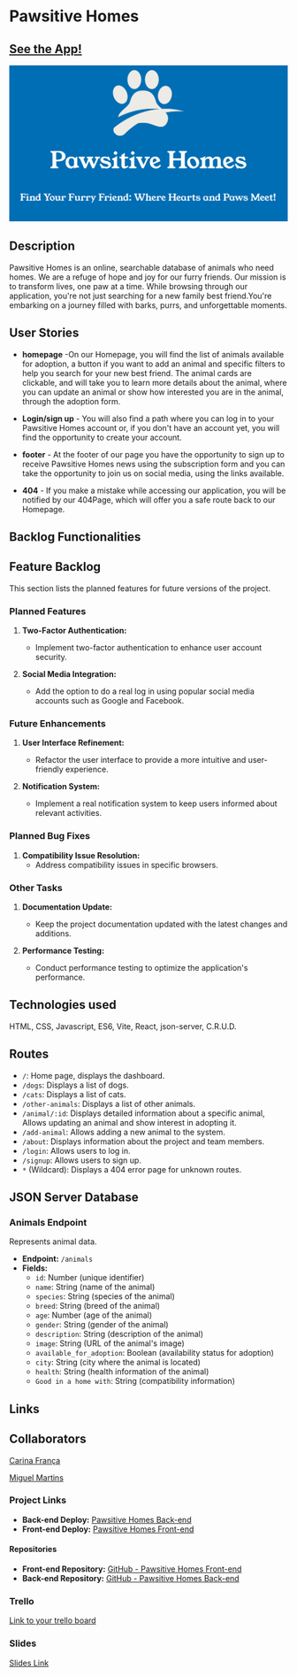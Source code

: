# Pawsitive Homes

## [See the App!](https://main--pawsitivehomes.netlify.app/animal/10)

![App Logo](MainLogo.png)

## Description

Pawsitive Homes is an online, searchable database of animals who need homes. We are a refuge of hope and joy for our furry friends. Our mission is to transform lives, one paw at a time.
While browsing through our application, you're not just searching for a new family best friend.You're embarking on a journey filled with barks, purrs, and unforgettable moments.

## User Stories

-   **homepage** -On our Homepage, you will find the list of animals available for adoption, a button if you want to add an animal and specific filters to help you search for your new best friend. The animal cards are clickable, and will take you to learn more details about the animal, where you can update an animal or show how interested you are in the animal, through the adoption form.

-   **Login/sign up** - You will also find a path where you can log in to your Pawsitive Homes account or, if you don't have an account yet, you will find the opportunity to create your account.

-   **footer** - At the footer of our page you have the opportunity to sign up to receive Pawsitive Homes news using the subscription form and you can take the opportunity to join us on social media, using the links available.

-   **404** - If you make a mistake while accessing our application, you will be notified by our 404Page, which will offer you a safe route back to our Homepage.

## Backlog Functionalities

## Feature Backlog

This section lists the planned features for future versions of the project.

### Planned Features

1. **Two-Factor Authentication:**

    - Implement two-factor authentication to enhance user account security.

2. **Social Media Integration:**
    - Add the option to do a real log in using popular social media accounts such as Google and Facebook.

### Future Enhancements

1. **User Interface Refinement:**

    - Refactor the user interface to provide a more intuitive and user-friendly experience.

2. **Notification System:**
    - Implement a real notification system to keep users informed about relevant activities.

### Planned Bug Fixes

1. **Compatibility Issue Resolution:**
    - Address compatibility issues in specific browsers.

### Other Tasks

1. **Documentation Update:**

    - Keep the project documentation updated with the latest changes and additions.

2. **Performance Testing:**
    - Conduct performance testing to optimize the application's performance.

## Technologies used

HTML, CSS, Javascript, ES6, Vite, React, json-server, C.R.U.D.

## Routes

-   `/`: Home page, displays the dashboard.
-   `/dogs`: Displays a list of dogs.
-   `/cats`: Displays a list of cats.
-   `/other-animals`: Displays a list of other animals.
-   `/animal/:id`: Displays detailed information about a specific animal, Allows updating an animal and show interest in adopting it.
-   `/add-animal`: Allows adding a new animal to the system.
-   `/about`: Displays information about the project and team members.
-   `/login`: Allows users to log in.
-   `/signup`: Allows users to sign up.
-   `*` (Wildcard): Displays a 404 error page for unknown routes.

## JSON Server Database

### Animals Endpoint

Represents animal data.

-   **Endpoint:** `/animals`
-   **Fields:**
    -   `id`: Number (unique identifier)
    -   `name`: String (name of the animal)
    -   `species`: String (species of the animal)
    -   `breed`: String (breed of the animal)
    -   `age`: Number (age of the animal)
    -   `gender`: String (gender of the animal)
    -   `description`: String (description of the animal)
    -   `image`: String (URL of the animal's image)
    -   `available_for_adoption`: Boolean (availability status for adoption)
    -   `city`: String (city where the animal is located)
    -   `health`: String (health information of the animal)
    -   `Good in a home with`: String (compatibility information)

## Links

## Collaborators

[Carina França](https://github.com/Ksfraan)

[Miguel Martins](https://github.com/chuinga)

### Project Links

-   **Back-end Deploy:** [Pawsitive Homes Back-end](https://pawsitive-homes-back-end.adaptable.app/animals)
-   **Front-end Deploy:** [Pawsitive Homes Front-end](https://main--pawsitivehomes.netlify.app/)

#### Repositories

-   **Front-end Repository:** [GitHub - Pawsitive Homes Front-end](https://github.com/Ksfraan/Pawsitive-Homes)
-   **Back-end Repository:** [GitHub - Pawsitive Homes Back-end](https://github.com/Ksfraan/Pawsitive-Homes-Back-end)

### Trello

[Link to your trello board](https://trello.com/b/Ppuc4GJe/pawsitive-homes)

### Slides

[Slides Link](https://docs.google.com/presentation/d/1-s4PXuME88oHg_FW6ha9PmRtcpGE1sGEb5hWTUZnYmI/edit#slide=id.g2ae2750990c_0_97)
